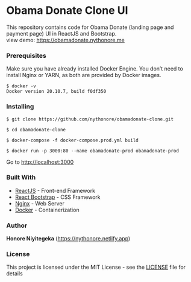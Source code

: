 # Obama Donate Clone UI

This repository contains code for Obama Donate (landing page and payment page) UI in ReactJS and Bootstrap.\
view demo: https://obamadonate.nythonore.me

### Prerequisites

Make sure you have already installed Docker Engine. You don’t need to install Nginx or YARN, as both are provided by Docker images.

```
$ docker -v
Docker version 20.10.7, build f0df350
```

### Installing

```
$ git clone https://github.com/nythonore/obamadonate-clone.git
```

```
$ cd obamadonate-clone
```

```
$ docker-compose -f docker-compose.prod.yml build
```

```
$ docker run -p 3000:80 --name obamadonate-prod obamadonate-prod
```

Go to [http://localhost:3000](http://localhost:3000)

### Built With

- [ReactJS](https://reactjs.org/) - Front-end Framework
- [React Bootstrap](https://react-bootstrap.github.io/) - CSS Framework
- [Nginx](https://nginx.org/en/) - Web Server
- [Docker](https://www.docker.com/) - Containerization

### Author

**Honore Niyitegeka** (https://nythonore.netlify.app)

### License

This project is licensed under the MIT License - see the [LICENSE](LICENSE) file for details

